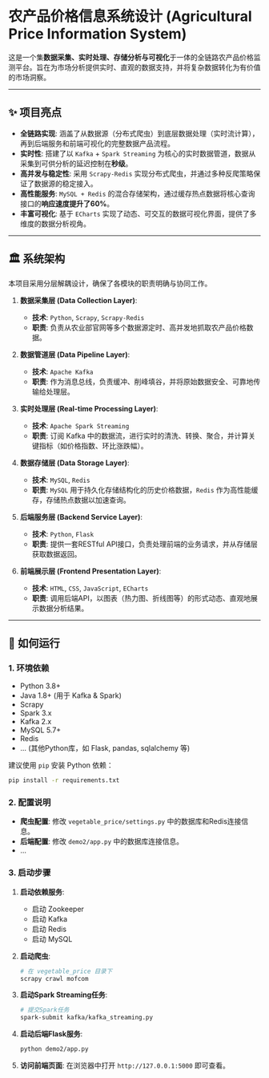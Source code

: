 # 农产品价格信息系统设计 (Agricultural Price Information System)


这是一个集**数据采集、实时处理、存储分析与可视化**于一体的全链路农产品价格监测平台。旨在为市场分析提供实时、直观的数据支持，并将复杂数据转化为有价值的市场洞察。

---

## ✨ 项目亮点

*   **全链路实现**: 涵盖了从数据源（分布式爬虫）到底层数据处理（实时流计算），再到后端服务和前端可视化的完整数据产品流程。
*   **实时性**: 搭建了以 `Kafka` + `Spark Streaming` 为核心的实时数据管道，数据从采集到可供分析的延迟控制在**秒级**。
*   **高并发与稳定性**: 采用 `Scrapy-Redis` 实现分布式爬虫，并通过多种反爬策略保证了数据源的稳定接入。
*   **高性能服务**: `MySQL + Redis` 的混合存储架构，通过缓存热点数据将核心查询接口的**响应速度提升了60%**。
*   **丰富可视化**: 基于 `ECharts` 实现了动态、可交互的数据可视化界面，提供了多维度的数据分析视角。

---

## 🏛️ 系统架构

本项目采用分层解耦设计，确保了各模块的职责明确与协同工作。


1.  **数据采集层 (Data Collection Layer)**:
    *   **技术**: `Python`, `Scrapy`, `Scrapy-Redis`
    *   **职责**: 负责从农业部官网等多个数据源定时、高并发地抓取农产品价格数据。

2.  **数据管道层 (Data Pipeline Layer)**:
    *   **技术**: `Apache Kafka`
    *   **职责**: 作为消息总线，负责缓冲、削峰填谷，并将原始数据安全、可靠地传输给处理层。

3.  **实时处理层 (Real-time Processing Layer)**:
    *   **技术**: `Apache Spark Streaming`
    *   **职责**: 订阅 Kafka 中的数据流，进行实时的清洗、转换、聚合，并计算关键指标（如价格指数、环比涨跌幅）。

4.  **数据存储层 (Data Storage Layer)**:
    *   **技术**: `MySQL`, `Redis`
    *   **职责**: `MySQL` 用于持久化存储结构化的历史价格数据，`Redis` 作为高性能缓存，存储热点数据以加速查询。

5.  **后端服务层 (Backend Service Layer)**:
    *   **技术**: `Python`, `Flask`
    *   **职责**: 提供一套RESTful API接口，负责处理前端的业务请求，并从存储层获取数据返回。

6.  **前端展示层 (Frontend Presentation Layer)**:
    *   **技术**: `HTML`, `CSS`, `JavaScript`, `ECharts`
    *   **职责**: 调用后端API，以图表（热力图、折线图等）的形式动态、直观地展示数据分析结果。

---

## 🚀 如何运行

<!-- 提示：这是README中非常重要的部分。请根据你的项目实际情况，尽可能详细地填写。如果项目不能直接运行，可以说明原因或只展示核心代码。 -->

### 1. 环境依赖

*   Python 3.8+
*   Java 1.8+ (用于 Kafka & Spark)
*   Scrapy
*   Spark 3.x
*   Kafka 2.x
*   MySQL 5.7+
*   Redis
*   ... (其他Python库，如 Flask, pandas, sqlalchemy 等)

建议使用 `pip` 安装 Python 依赖：
```bash
pip install -r requirements.txt 
```
<!-- 提示：在你的项目中执行 `pip freeze > requirements.txt` 可以自动生成这个文件。 -->

### 2. 配置说明

*   **爬虫配置**: 修改 `vegetable_price/settings.py` 中的数据库和Redis连接信息。
*   **后端配置**: 修改 `demo2/app.py` 中的数据库连接信息。
*   ...

### 3. 启动步骤

1.  **启动依赖服务**:
    *   启动 Zookeeper
    *   启动 Kafka
    *   启动 Redis
    *   启动 MySQL

2.  **启动爬虫**:
    ```bash
    # 在 vegetable_price 目录下
    scrapy crawl mofcom
    ```

3.  **启动Spark Streaming任务**:
    ```bash
    # 提交Spark任务
    spark-submit kafka/kafka_streaming.py
    ```

4.  **启动后端Flask服务**:
    ```bash
    python demo2/app.py
    ```

5.  **访问前端页面**:
    在浏览器中打开 `http://127.0.0.1:5000` 即可查看。

